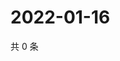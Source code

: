 # 2022-01-16

共 0 条

<!-- BEGIN WEIBO -->
<!-- 最后更新时间 Sun Jan 16 2022 16:00:42 GMT+0800 (China Standard Time) -->

<!-- END WEIBO -->
